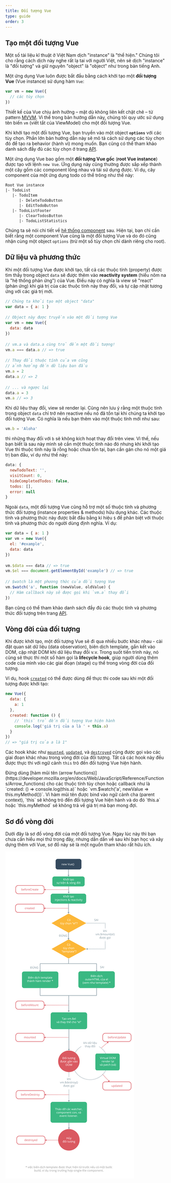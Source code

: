 ```yaml
---
title: Đối tượng Vue
type: guide
order: 3
---
```

## Tạo một đối tượng Vue

<p class="tip">Một số tài liệu kĩ thuật ở Việt Nam dịch "instance" là "thể hiện." Chúng tôi cho rằng cách dịch này nghe rất lạ tai với người Việt, nên sẽ dịch "instance" là "đối tượng" và giữ nguyên "object" là "object" như trong bản tiếng Anh.</p>

Một ứng dụng Vue luôn được bắt đầu bằng cách khởi tạo một **đối tượng Vue** (Vue instance) sử dụng hàm `Vue`:

```js
var vm = new Vue({
  // các tùy chọn
})
```

Thiết kế của Vue chịu ảnh hưởng – mặt dù không liên kết chặt chẽ – từ pattern [MVVM](https://en.wikipedia.org/wiki/Model_View_ViewModel). Vì thế trong bản hướng dẫn này, chúng tôi quy ước sử dụng tên biến `vm` (viết tắt của ViewModel) cho một đối tượng Vue.

Khi khởi tạo một đối tượng Vue, bạn truyền vào một object **`options`** với các tùy chọn. Phần lớn bản hướng dẫn này sẽ mô tả cách sử dụng các tùy chọn đó để tạo ra behavior (hành vi) mong muốn. Bạn cũng có thể tham khảo danh sách đầy đủ các tùy chọn ở trang [API](../api/#Options-Data).

Một ứng dụng Vue bao gồm một **đối tượng Vue gốc** (**root Vue instance**) được tạo với lệnh `new Vue`. Ứng dụng này cũng thường được sắp xếp thành một cây gồm các component lồng nhau và tái sử dụng được. Ví dụ, cây component của một ứng dụng todo có thể trông như thế này:

    Root Vue instance
    |- TodoList
       |- TodoItem
          |- DeleteTodoButton
          |- EditTodoButton
       |- TodoListFooter
          |- ClearTodosButton
          |- TodoListStatistics
    

Chúng ta sẽ nói chi tiết về [hệ thống component](components.html) sau. Hiện tại, bạn chỉ cần biết rằng một component Vue cũng là một đối tượng Vue và do đó cũng nhận cùng một object `options` (trừ một số tùy chọn chỉ dành riêng cho root).

## Dữ liệu và phương thức

Khi một đối tượng Vue được khởi tạo, tất cả các thuộc tính (property) được tìm thấy trong object `data` sẽ được thêm vào **reactivity system** (hiểu nôm na là "hệ thống phản ứng") của Vue. Điều này có nghĩa là view sẽ "react" (phản ứng) khi giá trị của các thuộc tính này thay đổi, và tự cập nhật tương ứng với các giá trị mới.

```js
// Chúng ta khởi tạo một object "data"
var data = { a: 1 }

// Object này được truyền vào một đối tượng Vue
var vm = new Vue({
  data: data
})

// vm.a và data.a cùng trỏ đến một đối tượng!
vm.a === data.a // => true

// Thay đổi thuộc tính của vm cũng
// ảnh hưởng đến dữ liệu ban đầu
vm.a = 2
data.a // => 2

// ... và ngược lại
data.a = 3
vm.a // => 3
```

Khi dữ liệu thay đổi, view sẽ render lại. Cũng nên lưu ý rằng một thuộc tính trong object `data` chỉ trở nên reactive nếu nó đã tồn tại khi chúng ta khởi tạo đối tượng Vue. Có nghĩa là nếu bạn thêm vào một thuộc tính mới như sau:

```js
vm.b = 'Aloha'
```

thì những thay đổi với `b` sẽ không kích hoạt thay đổi trên view. Vì thế, nếu bạn biết là sau này mình sẽ cần một thuộc tính nào đó nhưng khi khởi tạo Vue thì thuộc tính này là rỗng hoặc chưa tồn tại, bạn cần gán cho nó một giá trị ban đầu, ví dụ như thế này:

```js
data: {
  newTodoText: '',
  visitCount: 0,
  hideCompletedTodos: false,
  todos: [],
  error: null
}
```

Ngoài `data`, một đối tượng Vue cũng hỗ trợ một số thuộc tính và phương thức đối tượng (instance properties & methods) hữu dụng khác. Các thuộc tính và phương thức này được bắt đầu bằng kí hiệu `$` để phân biệt với thuộc tính và phương thức do người dùng định nghĩa. Ví dụ:

```js
var data = { a: 1 }
var vm = new Vue({
  el: '#example',
  data: data
})

vm.$data === data // => true
vm.$el === document.getElementById('example') // => true

// $watch là một phương thức của đối tượng Vue
vm.$watch('a', function (newValue, oldValue) {
  // Hàm callback này sẽ được gọi khi `vm.a` thay đổi
})
```

Bạn cũng có thể tham khảo danh sách đầy đủ các thuộc tính và phương thức đối tượng trên trang [API](../api/#Instance-Properties).

## Vòng đời của đối tượng

Khi được khởi tạo, một đối tượng Vue sẽ đi qua nhiều bước khác nhau - cài đặt quan sát dữ liệu (data observation), biên dịch template, gắn kết vào DOM, cập nhật DOM khi dữ liệu thay đổi v.v. Trong suốt tiến trình này, nó cũng sẽ thực thi một số hàm gọi là **lifecycle hook**, giúp người dùng thêm code của mình vào các giai đoạn (stage) cụ thể trong vòng đời của đối tượng.

Ví dụ, hook [`created`](../api/#created) có thể được dùng để thực thi code sau khi một đối tượng được khởi tạo:

```js
new Vue({
  data: {
    a: 1
  },
  created: function () {
    // `this` trỏ đến đối tượng Vue hiện hành
    console.log('giá trị của a là ' + this.a)
  }
})
// => "giá trị của a là 1"
```

Các hook khác như [`mounted`](../api/#mounted), [`updated`](../api/#updated), và [`destroyed`](../api/#destroyed) cũng được gọi vào các giai đoạn khác nhau trong vòng đời của đối tượng. Tất cả các hook này đều được thực thi với ngữ cảnh `this` trỏ đến đối tượng Vue hiện hành.

<p class="tip">Đừng dùng [hàm mũi tên (arrow functions)](https://developer.mozilla.org/en/docs/Web/JavaScript/Reference/Functions/Arrow_functions) cho các thuộc tính tùy chọn hoặc callback như là `created: () => console.log(this.a)` hoặc `vm.$watch('a', newValue => this.myMethod())`. Vì hàm mũi tên được bind vào ngữ cảnh cha (parent context), `this` sẽ không trỏ đến đối tượng Vue hiện hành và do đó `this.a` hoặc `this.myMethod` sẽ không trả về giá trị mà bạn mong đợi.</p>

## Sơ đồ vòng đời

Dưới đây là sơ đồ vòng đời của một đối tượng Vue. Ngay lúc này thì bạn chưa cần hiểu mọi thứ trong đây, nhưng dần dần về sau khi bạn học và xây dựng thêm với Vue, sơ đồ này sẽ là một nguồn tham khảo rất hữu ích.

![Vòng đời của một đối tượng Vue](/images/lifecycle.png)